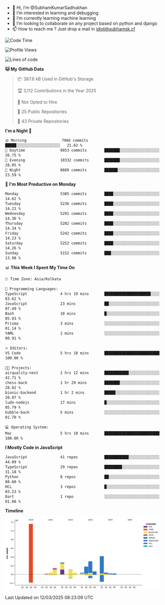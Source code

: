 - 👋 Hi, I’m @SubhamKumarSadhukhan
- 👀 I’m interested in learning and debugging
- 🌱 I’m currently learning machine learning
- 💞️ I’m looking to collaborate on any project based on python and django
- 📫 How to reach me ?
      Just drop a mail in idiot@subhamsk.cf

<!---
SubhamKumarSadhukhan/SubhamKumarSadhukhan is a ✨ special ✨ repository because its `README.md` (this file) appears on your GitHub profile.
You can click the Preview link to take a look at your changes.
--->


<!--START_SECTION:waka-->
![Code Time](http://img.shields.io/badge/Code%20Time-2%2C780%20hrs%2010%20mins-blue)

![Profile Views](http://img.shields.io/badge/Profile%20Views-5-blue)

![Lines of code](https://img.shields.io/badge/From%20Hello%20World%20I%27ve%20Written-2.8%20million%20lines%20of%20code-blue)

**🐱 My GitHub Data** 

> 📦 387.6 kB Used in GitHub's Storage 
 > 
> 🏆 3,112 Contributions in the Year 2025
 > 
> 🚫 Not Opted to Hire
 > 
> 📜 25 Public Repositories 
 > 
> 🔑 43 Private Repositories 
 > 
**I'm a Night 🦉** 

```text
🌞 Morning                7966 commits        █████░░░░░░░░░░░░░░░░░░░░   21.62 % 
🌆 Daytime                9853 commits        ███████░░░░░░░░░░░░░░░░░░   26.75 % 
🌃 Evening                10332 commits       ███████░░░░░░░░░░░░░░░░░░   28.05 % 
🌙 Night                  8689 commits        ██████░░░░░░░░░░░░░░░░░░░   23.59 % 
```
📅 **I'm Most Productive on Monday** 

```text
Monday                   5385 commits        ████░░░░░░░░░░░░░░░░░░░░░   14.62 % 
Tuesday                  5236 commits        ████░░░░░░░░░░░░░░░░░░░░░   14.21 % 
Wednesday                5291 commits        ████░░░░░░░░░░░░░░░░░░░░░   14.36 % 
Thursday                 5282 commits        ████░░░░░░░░░░░░░░░░░░░░░   14.34 % 
Friday                   5242 commits        ████░░░░░░░░░░░░░░░░░░░░░   14.23 % 
Saturday                 5252 commits        ████░░░░░░░░░░░░░░░░░░░░░   14.26 % 
Sunday                   5152 commits        ███░░░░░░░░░░░░░░░░░░░░░░   13.98 % 
```


📊 **This Week I Spent My Time On** 

```text
🕑︎ Time Zone: Asia/Kolkata

💬 Programming Languages: 
TypeScript               4 hrs 19 mins       █████████████████████░░░░   83.62 % 
JavaScript               23 mins             ██░░░░░░░░░░░░░░░░░░░░░░░   07.49 % 
Bash                     18 mins             █░░░░░░░░░░░░░░░░░░░░░░░░   05.93 % 
Prisma                   3 mins              ░░░░░░░░░░░░░░░░░░░░░░░░░   01.14 % 
YAML                     2 mins              ░░░░░░░░░░░░░░░░░░░░░░░░░   00.91 % 

🔥 Editors: 
VS Code                  5 hrs 10 mins       █████████████████████████   100.00 % 

🐱‍💻 Projects: 
airquality-nest          2 hrs 12 mins       ███████████░░░░░░░░░░░░░░   42.71 % 
chess-back               1 hr 29 mins        ███████░░░░░░░░░░░░░░░░░░   28.82 % 
bionic-backend           1 hr 2 mins         █████░░░░░░░░░░░░░░░░░░░░   20.07 % 
ludo-nodejs              17 mins             █░░░░░░░░░░░░░░░░░░░░░░░░   05.79 % 
bubble-back              5 mins              ░░░░░░░░░░░░░░░░░░░░░░░░░   01.70 % 

💻 Operating System: 
Mac                      5 hrs 10 mins       █████████████████████████   100.00 % 
```

**I Mostly Code in JavaScript** 

```text
JavaScript               41 repos            ███████████░░░░░░░░░░░░░░   44.09 % 
TypeScript               29 repos            ████████░░░░░░░░░░░░░░░░░   31.18 % 
Python                   8 repos             ██░░░░░░░░░░░░░░░░░░░░░░░   08.60 % 
HCL                      3 repos             █░░░░░░░░░░░░░░░░░░░░░░░░   03.23 % 
Dart                     1 repo              ░░░░░░░░░░░░░░░░░░░░░░░░░   01.08 % 
```



**Timeline**

![Lines of Code chart](https://raw.githubusercontent.com/SubhamKumarSadhukhan/SubhamKumarSadhukhan/main/assets/bar_graph.png)


 Last Updated on 12/03/2025 08:23:09 UTC
<!--END_SECTION:waka-->
